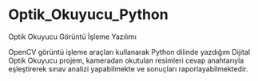 # Optik_Okuyucu_Python
Optik Okuyucu Görüntü İşleme Yazılımı

OpenCV görüntü işleme araçları kullanarak Python dilinde yazdığım Dijital Optik Okuyucu projem, kameradan okutulan resimleri cevap anahtarıyla eşleştirerek sınav analizi yapabilmekte ve sonuçları raporlayabilmektedir.
